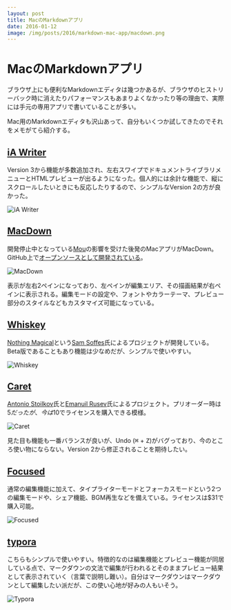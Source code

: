 ```yaml
---
layout: post
title: MacのMarkdownアプリ
date: 2016-01-12
image: /img/posts/2016/markdown-mac-app/macdown.png
---
```


# MacのMarkdownアプリ

ブラウザ上にも便利なMarkdownエディタは幾つかあるが、ブラウザのヒストリーバック時に消えたりパフォーマンスもあまりよくなかったり等の理由で、実際には手元の専用アプリで書いていることが多い。

Mac用のMarkdownエディタも沢山あって、自分もいくつか試してきたのでそれをメモがてら紹介する。

## [iA Writer](https://ia.net/writer/mac/)

Version 3から機能が多数追加され、左右スワイプでドキュメントライブラリメニューとHTMLプレビューが出るようになった。個人的には余計な機能で、縦にスクロールしたいときにも反応したりするので、シンプルなVersion 2の方が良かった。

![iA Writer](/img/posts/2016/markdown-mac-app/iawriter.png)

## [MacDown](http://macdown.uranusjr.com/)

開発停止中となっている[Mou](http://25.io/mou/)の影響を受けた後発のMacアプリがMacDown。GitHub上で[オープンソースとして開発されている](https://github.com/uranusjr/macdown)。

![MacDown](/img/posts/2016/markdown-mac-app/macdown.png)

表示が左右2ペインになっており、左ペインが編集エリア、その描画結果が右ペインに表示される。編集モードの設定や、フォントやカラーテーマ、プレビュー部分のスタイルなどもカスタマイズ可能になっている。

## [Whiskey](http://usewhiskey.com/)

[Nothing Magical](http://nothingmagical.com/)という[Sam Soffes](https://soff.es/)氏によるプロジェクトが開発している。Beta版であることもあり機能は少なめだが、シンプルで使いやすい。

![Whiskey](/img/posts/2016/markdown-mac-app/whiskey.png)

## [Caret](http://caret.io/)

[Antonio Stoilkov](https://github.com/astoilkov)氏と[Emanuil Rusev](https://github.com/erusev)氏によるプロジェクト。プリオーダー時は$5だったが、今は$10でライセンスを購入できる模様。

![Caret](/img/posts/2016/markdown-mac-app/caret.png)

見た目も機能も一番バランスが良いが、Undo (<kbd>⌘</kbd> + <kbd>Z</kbd>)がバグっており、今のところ使い物にならない。Version 2から修正されることを期待したい。

## [Focused](https://71squared.com/focused)

通常の編集機能に加えて、タイプライターモードとフォーカスモードという2つの編集モードや、シェア機能、BGM再生などを備えている。ライセンスは$31で購入可能。

![Focused](/img/posts/2016/markdown-mac-app/focused.png)

## [typora](http://www.typora.io/)

こちらもシンプルで使いやすい。特徴的なのは編集機能とプレビュー機能が同居している点で、マークダウンの文法で編集が行われるとそのままプレビュー結果として表示されていく（言葉で説明し難い）。自分はマークダウンはマークダウンとして編集したい派だが、この使い心地が好みの人もいそう。

![Typora](/img/posts/2016/markdown-mac-app/typora.png)
